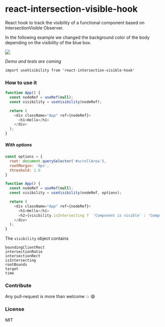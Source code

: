 # react-intersection-visible-hook

React hook to track the visibility of a functional component based on IntersectionVisible Observer.

In the following example we changed the background color of the body depending on the visibility of the blue box.

<img src="https://github.com/AvraamMavridis/react-intersection-visible-hook/blob/master/demo_gif.gif?raw=true" />

*Demo and tests are coming*

```
import useVisibility from 'react-intersection-visible-hook'
```

### How to use it

```js
function App() {
  const nodeRef = useRef(null);
  const visibility = useVisibility(nodeRef);

  return (
    <div className="App" ref={nodeRef}>
      <h1>Hello</h1>
    </div>
  );
}
```

##### With options

```js
const options = {
  root: document.querySelector('#scrollArea'),
  rootMargin: '0px',
  threshold: 1.0
}

function App() {
  const nodeRef = useRef(null);
  const visibility = useVisibility(nodeRef, options);

  return (
    <div className="App" ref={nodeRef}>
      <h1>Hello</h1>
      <h2>{visibility.isIntersecting ?  'Component is visible' : 'Component is hidden' }</h2>
    </div>
  );
}
```

The `visibility` object contains

```
boundingClientRect
intersectionRatio
intersectionRect
isIntersecting
rootBounds
target
time
```


### Contribute

Any pull-request is more than welcome :boom: :smile:

### License

MIT

